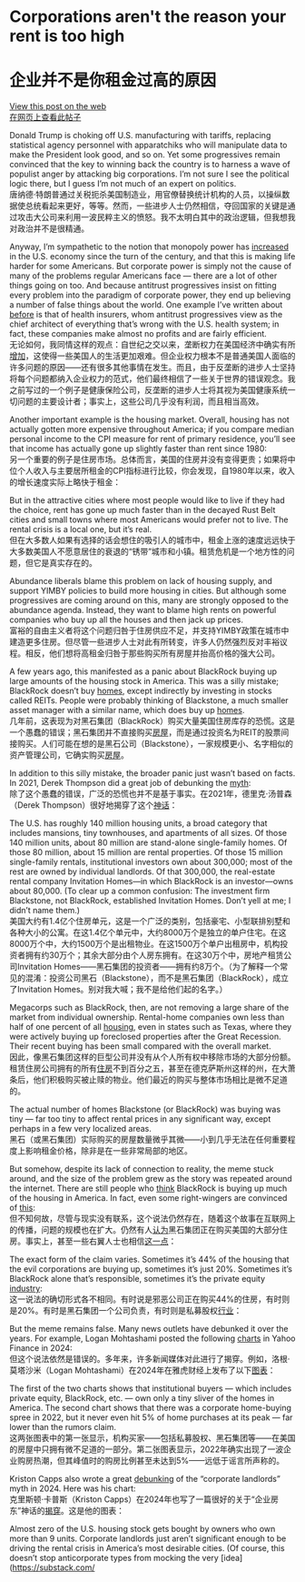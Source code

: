 # Corporations aren't the reason your rent is too high  
# 企业并不是你租金过高的原因  

[View this post on the web](https://www.noahpinion.blog/p/corporations-arent-the-reason-your)  
[在网页上查看此帖子](https://www.noahpinion.blog/p/corporations-arent-the-reason-your)  

Donald Trump is choking off U.S. manufacturing with tariffs, replacing statistical agency personnel with apparatchiks who will manipulate data to make the President look good, and so on. Yet some progressives remain convinced that the key to winning back the country is to harness a wave of populist anger by attacking big corporations. I’m not sure I see the political logic there, but I guess I’m not much of an expert on politics.  
唐纳德·特朗普通过关税扼杀美国制造业，用官僚替换统计机构的人员，以操纵数据使总统看起来更好，等等。然而，一些进步人士仍然相信，夺回国家的关键是通过攻击大公司来利用一波民粹主义的愤怒。我不太明白其中的政治逻辑，但我想我对政治并不是很精通。  

Anyway, I’m sympathetic to the notion that monopoly power has [increased](https://substack.com/redirect/f3f452fb-3237-44fe-ac41-e8374011636f?j=eyJ1IjoiMjBsbmJwIn0.KztYzEWpJOR2MnnIg5ijVYRyTJF67hinhCJnHuA6bbA) in the U.S. economy since the turn of the century, and that this is making life harder for some Americans. But corporate power is simply not the cause of many of the problems regular Americans face — there are a lot of other things going on too. And because antitrust progressives insist on fitting every problem into the paradigm of corporate power, they end up believing a number of false things about the world. One example I’ve written about [before](https://substack.com/redirect/75c3ecc0-9a53-4457-8de4-43728f01f159?j=eyJ1IjoiMjBsbmJwIn0.KztYzEWpJOR2MnnIg5ijVYRyTJF67hinhCJnHuA6bbA) is that of health insurers, whom antitrust progressives view as the chief architect of everything that’s wrong with the U.S. health system; in fact, these companies make almost no profits and are fairly efficient.  
无论如何，我同情这样的观点：自世纪之交以来，垄断权力在美国经济中确实有所[增加](https://substack.com/redirect/f3f452fb-3237-44fe-ac41-e8374011636f?j=eyJ1IjoiMjBsbmJwIn0.KztYzEWpJOR2MnnIg5ijVYRyTJF67hinhCJnHuA6bbA)，这使得一些美国人的生活更加艰难。但企业权力根本不是普通美国人面临的许多问题的原因——还有很多其他事情在发生。而且，由于反垄断的进步人士坚持将每个问题都纳入企业权力的范式，他们最终相信了一些关于世界的错误观念。我之前写过的一个例子是健康保险公司，反垄断的进步人士将其视为美国健康系统一切问题的主要设计者；事实上，这些公司几乎没有利润，而且相当高效。  

Another important example is the housing market. Overall, housing has not actually gotten more expensive throughout America; if you compare median personal income to the CPI measure for rent of primary residence, you’ll see that income has actually gone up slightly faster than rent since 1980:  
另一个重要的例子是住房市场。总体而言，美国的住房并没有变得更贵；如果将中位个人收入与主要居所租金的CPI指标进行比较，你会发现，自1980年以来，收入的增长速度实际上略快于租金：  

But in the attractive cities where most people would like to live if they had the choice, rent has gone up much faster than in the decayed Rust Belt cities and small towns where most Americans would prefer not to live. The rental crisis is a local one, but it’s real.  
但在大多数人如果有选择的话会想住的吸引人的城市中，租金上涨的速度远远快于大多数美国人不愿意居住的衰退的“锈带”城市和小镇。租赁危机是一个地方性的问题，但它是真实存在的。  

Abundance liberals blame this problem on lack of housing supply, and support YIMBY policies to build more housing in cities. But although some progressives are coming around on this, many are strongly opposed to the abundance agenda. Instead, they want to blame high rents on powerful companies who buy up all the houses and then jack up prices.  
富裕的自由主义者将这个问题归咎于住房供应不足，并支持YIMBY政策在城市中建造更多住房。但尽管一些进步人士对此有所转变，许多人仍然强烈反对丰裕议程。相反，他们想将高租金归咎于那些购买所有房屋并抬高价格的强大公司。  

A few years ago, this manifested as a panic about BlackRock buying up large amounts of the housing stock in America. This was a silly mistake; BlackRock doesn’t buy [homes](https://substack.com/redirect/c700f937-60a2-4a43-8320-b0c780129c33?j=eyJ1IjoiMjBsbmJwIn0.KztYzEWpJOR2MnnIg5ijVYRyTJF67hinhCJnHuA6bbA), except indirectly by investing in stocks called REITs. People were probably thinking of Blackstone, a much smaller asset manager with a similar name, which does buy up [homes](https://substack.com/redirect/06c2c99a-f0f5-4145-8ae5-3e6ba5eaf2f0?j=eyJ1IjoiMjBsbmJwIn0.KztYzEWpJOR2MnnIg5ijVYRyTJF67hinhCJnHuA6bbA).  
几年前，这表现为对黑石集团（BlackRock）购买大量美国住房库存的恐慌。这是一个愚蠢的错误；黑石集团并不直接购买[房屋](https://substack.com/redirect/c700f937-60a2-4a43-8320-b0c780129c33?j=eyJ1IjoiMjBsbmJwIn0.KztYzEWpJOR2MnnIg5ijVYRyTJF67hinhCJnHuA6bbA)，而是通过投资名为REIT的股票间接购买。人们可能在想的是黑石公司（Blackstone），一家规模更小、名字相似的资产管理公司，它确实购买[房屋](https://substack.com/redirect/06c2c99a-f0f5-4145-8ae5-3e6ba5eaf2f0?j=eyJ1IjoiMjBsbmJwIn0.KztYzEWpJOR2MnnIg5ijVYRyTJF67hinhCJnHuA6bbA)。  

In addition to this silly mistake, the broader panic just wasn’t based on facts. In 2021, Derek Thompson did a great job of debunking the [myth](https://substack.com/redirect/1d5a6aaa-e08f-4459-a5ee-4ad43fa59546?j=eyJ1IjoiMjBsbmJwIn0.KztYzEWpJOR2MnnIg5ijVYRyTJF67hinhCJnHuA6bbA):  
除了这个愚蠢的错误，广泛的恐慌也并不是基于事实。在2021年，德里克·汤普森（Derek Thompson）很好地揭穿了这个[神话](https://substack.com/redirect/1d5a6aaa-e08f-4459-a5ee-4ad43fa59546?j=eyJ1IjoiMjBsbmJwIn0.KztYzEWpJOR2MnnIg5ijVYRyTJF67hinhCJnHuA6bbA)：  

The U.S. has roughly 140 million housing units, a broad category that includes mansions, tiny townhouses, and apartments of all sizes. Of those 140 million units, about 80 million are stand-alone single-family homes. Of those 80 million, about 15 million are rental properties. Of those 15 million single-family rentals, institutional investors own about 300,000; most of the rest are owned by individual landlords. Of that 300,000, the real-estate rental company Invitation Homes—in which BlackRock is an investor—owns about 80,000. (To clear up a common confusion: The investment firm Blackstone, not BlackRock, established Invitation Homes. Don’t yell at me; I didn’t name them.)  
美国大约有1.4亿个住房单元，这是一个广泛的类别，包括豪宅、小型联排别墅和各种大小的公寓。在这1.4亿个单元中，大约8000万个是独立的单户住宅。在这8000万个中，大约1500万个是出租物业。在这1500万个单户出租房中，机构投资者拥有约30万个；其余大部分由个人房东拥有。在这30万个中，房地产租赁公司Invitation Homes——黑石集团的投资者——拥有约8万个。（为了解释一个常见的混淆：投资公司黑石（Blackstone），而不是黑石集团（BlackRock），成立了Invitation Homes。别对我大喊；我不是给他们起的名字。）  

Megacorps such as BlackRock, then, are not removing a large share of the market from individual ownership. Rental-home companies own less than half of one percent of all [housing](https://substack.com/redirect/eae6eaf6-f0a9-4f65-a66b-c199fe3b1629?j=eyJ1IjoiMjBsbmJwIn0.KztYzEWpJOR2MnnIg5ijVYRyTJF67hinhCJnHuA6bbA), even in states such as Texas, where they were actively buying up foreclosed properties after the Great Recession. Their recent buying has been small compared with the overall market.  
因此，像黑石集团这样的巨型公司并没有从个人所有权中移除市场的大部分份额。租赁住房公司拥有的所有[住房](https://substack.com/redirect/eae6eaf6-f0a9-4f65-a66b-c199fe3b1629?j=eyJ1IjoiMjBsbmJwIn0.KztYzEWpJOR2MnnIg5ijVYRyTJF67hinhCJnHuA6bbA)不到百分之五，甚至在德克萨斯州这样的州，在大萧条后，他们积极购买被止赎的物业。他们最近的购买与整体市场相比是微不足道的。  

The actual number of homes Blackstone (or BlackRock) was buying was tiny — far too tiny to affect rental prices in any significant way, except perhaps in a few very localized areas.  
黑石（或黑石集团）实际购买的房屋数量微乎其微——小到几乎无法在任何重要程度上影响租金价格，除非是在一些非常局部的地区。  

But somehow, despite its lack of connection to reality, the meme stuck around, and the size of the problem grew as the story was repeated around the internet. There are still people who [think](https://substack.com/redirect/038e7ceb-2592-4407-9bd8-c5f9978f77ce?j=eyJ1IjoiMjBsbmJwIn0.KztYzEWpJOR2MnnIg5ijVYRyTJF67hinhCJnHuA6bbA) BlackRock is buying up much of the housing in America. In fact, even some right-wingers are convinced of [this](https://substack.com/redirect/ac5afdc7-5997-480c-ab0d-f08ab4bf4426?j=eyJ1IjoiMjBsbmJwIn0.KztYzEWpJOR2MnnIg5ijVYRyTJF67hinhCJnHuA6bbA):  
但不知何故，尽管与现实没有联系，这个说法仍然存在，随着这个故事在互联网上的传播，问题的规模也在扩大。仍然有人[认为](https://substack.com/redirect/038e7ceb-2592-4407-9bd8-c5f9978f77ce?j=eyJ1IjoiMjBsbmJwIn0.KztYzEWpJOR2MnnIg5ijVYRyTJF67hinhCJnHuA6bbA)黑石集团正在购买美国的大部分住房。事实上，甚至一些右翼人士也相信[这一点](https://substack.com/redirect/ac5afdc7-5997-480c-ab0d-f08ab4bf4426?j=eyJ1IjoiMjBsbmJwIn0.KztYzEWpJOR2MnnIg5ijVYRyTJF67hinhCJnHuA6bbA)：  

The exact form of the claim varies. Sometimes it’s 44% of the housing that the evil corporations are buying up, sometimes it’s just 20%. Sometimes it’s BlackRock alone that’s responsible, sometimes it’s the private equity [industry](https://substack.com/redirect/11a49047-1730-4ed3-8020-350d702e1c2e?j=eyJ1IjoiMjBsbmJwIn0.KztYzEWpJOR2MnnIg5ijVYRyTJF67hinhCJnHuA6bbA):  
这一说法的确切形式各不相同。有时说是邪恶公司正在购买44%的住房，有时则是20%。有时是黑石集团一个公司负责，有时则是私募股权[行业](https://substack.com/redirect/11a49047-1730-4ed3-8020-350d702e1c2e?j=eyJ1IjoiMjBsbmJwIn0.KztYzEWpJOR2MnnIg5ijVYRyTJF67hinhCJnHuA6bbA)：  

But the meme remains false. Many news outlets have debunked it over the years. For example, Logan Mohtashami posted the following [charts](https://substack.com/redirect/0a52ab3b-33b6-48b6-be75-531f2a05d9e2?j=eyJ1IjoiMjBsbmJwIn0.KztYzEWpJOR2MnnIg5ijVYRyTJF67hinhCJnHuA6bbA) in Yahoo Finance in 2024:  
但这个说法依然是错误的。多年来，许多新闻媒体对此进行了揭穿。例如，洛根·莫塔沙米（Logan Mohtashami）在2024年在雅虎财经上发布了以下[图表](https://substack.com/redirect/0a52ab3b-33b6-48b6-be75-531f2a05d9e2?j=eyJ1IjoiMjBsbmJwIn0.KztYzEWpJOR2MnnIg5ijVYRyTJF67hinhCJnHuA6bbA)：  

The first of the two charts shows that institutional buyers — which includes private equity, BlackRock, etc. — own only a tiny sliver of the homes in America. The second chart shows that there was a corporate home-buying spree in 2022, but it never even hit 5% of home purchases at its peak — far lower than the rumors claim.  
这两张图表中的第一张显示，机构买家——包括私募股权、黑石集团等——在美国的房屋中只拥有微不足道的一部分。第二张图表显示，2022年确实出现了一波企业购房热潮，但其峰值时的购房比例甚至未达到5%——远低于谣言所声称的。  

Kriston Capps also wrote a great [debunking](https://substack.com/redirect/5736a9a8-a9e4-477d-9932-a9d7dae1bb3e?j=eyJ1IjoiMjBsbmJwIn0.KztYzEWpJOR2MnnIg5ijVYRyTJF67hinhCJnHuA6bbA) of the “corporate landlords” myth in 2024. Here was his chart:  
克里斯顿·卡普斯（Kriston Capps）在2024年也写了一篇很好的关于“企业房东”神话的[揭穿](https://substack.com/redirect/5736a9a8-a9e4-477d-9932-a9d7dae1bb3e?j=eyJ1IjoiMjBsbmJwIn0.KztYzEWpJOR2MnnIg5ijVYRyTJF67hinhCJnHuA6bbA)。这是他的图表：  

Almost zero of the U.S. housing stock gets bought by owners who own more than 9 units. Corporate landlords just aren’t significant enough to be driving the rental crisis in America’s most desirable cities. (Of course, this doesn’t stop anticorporate types from mocking the very [idea](https://substack.com/